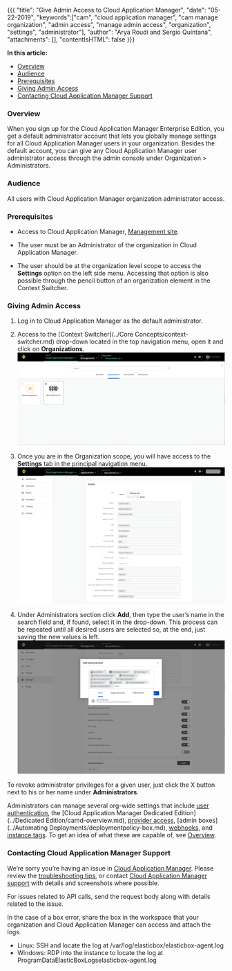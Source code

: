 {{{
"title": "Give Admin Access to Cloud Application Manager",
"date": "05-22-2019",
"keywords":["cam", "cloud application manager", "cam manage organization", "admin access", "manage admin access", "organization", "settings", "administrator"],
"author": "Arya Roudi and Sergio Quintana",
"attachments": [],
"contentIsHTML": false
}}}

**In this article:**

* [Overview](#overview)
* [Audience](#audience)
* [Prerequisites](#prerequisites)
* [Giving Admin Access](#giving-admin-access)
* [Contacting Cloud Application Manager Support](#contacting-cloud-application-manager-support)

### Overview

When you sign up for the Cloud Application Manager Enterprise Edition, you get a default administrator account that lets you globally manage settings for all Cloud Application Manager users in your organization. Besides the default account, you can give any Cloud Application Manager user administrator access through the admin console under Organization > Administrators.

### Audience

All users with Cloud Application Manager organization administrator access.

### Prerequisites

* Access to Cloud Application Manager, [Management site](https://account.cam.ctl.io/#/settings).
  
* The user must be an Administrator of the organization in Cloud Application Manager.
  
* The user should be at the organization level scope to access the **Settings** option on the left side menu. Accessing that option is also possible through the pencil button of an organization element in the Context Switcher.

### Giving Admin Access

1. Log in to Cloud Application Manager as the default administrator.
2. Access to the [Context Switcher](../Core Concepts/context-switcher.md) drop-down located in the top navigation menu, open it and click on **Organizations**.
   ![Context Switcher Organizations Option](../../images/cloud-application-manager/admin-access1.png)

3. Once you are in the Organization scope, you will have access to the **Settings** tab in the principal navigation menu.
   ![Organization Settings Menu](../../images/cloud-application-manager/admin-access2.png)

4. Under Administrators section click **Add**, then type the user’s name in the search field and, if found, select it in the drop-down. This process can be repeated until all desired users are selected so, at the end, just saving the new values is left.
   ![Organization Settings Add Administrator](../../images/cloud-application-manager/admin-access3.png)

To revoke administrator privileges for a given user, just click the X button next to his or her name under **Administrators**.

Administrators can manage several org-wide settings that include [user authentication](user-authentication.md), the [Cloud Application Manager Dedicated Edition](../Dedicated Edition/camd-overview.md), [provider access](provider-access.md), [admin boxes](../Automating Deployments/deploymentpolicy-box.md), [webhooks](webhooks.md), and [instance tags](resource-tags.md). To get an idea of what these are capable of, see [Overview](admin-overview.md).

### Contacting Cloud Application Manager Support

We’re sorry you’re having an issue in [Cloud Application Manager](https://www.ctl.io/cloud-application-manager/). Please review the [troubleshooting tips](../Troubleshooting/troubleshooting-tips.md), or contact [Cloud Application Manager support](mailto:incident@CenturyLink.com) with details and screenshots where possible.

For issues related to API calls, send the request body along with details related to the issue.

In the case of a box error, share the box in the workspace that your organization and Cloud Application Manager can access and attach the logs.
* Linux: SSH and locate the log at /var/log/elasticbox/elasticbox-agent.log
* Windows: RDP into the instance to locate the log at ProgramDataElasticBoxLogselasticbox-agent.log
